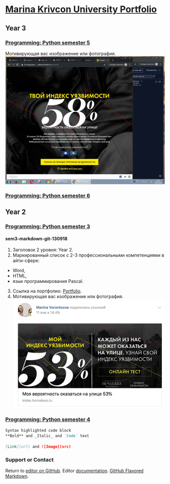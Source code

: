 # [Marina Krivcon University Portfolio](https://meao.github.io/university-portfolio/)
## Year 3
### [Programming: Python semester 5](https://github.com/Meao/py/blob/master/README.md#programming-python-semester-5)
Мотивирующая вас изображение или фотография.
![GitHub Logo](/python/risk.jpg)

### [Programming: Python semester 6](https://github.com/Meao/py/blob/master/README.md#programming-python-semester-6)
## Year 2
### [Programming: Python semester 3](https://github.com/Meao/py/blob/master/README.md#programming-python-semester-3)
####  sem3-markdown-git-130918
1. Заголовок 2 уровня: Year 2.
2. Маркированный список с 2-3 профессиональными компетенциями в айти-сфере:
- Word, 
- HTML, 
- язык программирования Pascal.
3. Ссылка на портфолио: [Portfolio](https://meao.github.io/university-portfolio/).
4. Мотивирующая вас изображение или фотография.
![GitHub Logo](/python/1.png)
### [Programming: Python semester 4](https://github.com/Meao/py/blob/master/README.md#programming-python-semester-4)

```markdown
Syntax highlighted code block
**Bold** and _Italic_ and `Code` text

[Link](url) and ![Image](src)
```
### Support or Contact

Return to [editor on GitHub](https://github.com/Meao/university-portfolio/edit/master/index.md). Editor [documentation](https://help.github.com/categories/github-pages-basics/). [GitHub Flavored Markdown](https://guides.github.com/features/mastering-markdown/).
